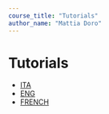 ```yaml
---
course_title: "Tutorials"
author_name: "Mattia Doro"
---
```


# Tutorials

- [ITA](docs/ita/ItaIndex.html)
- [ENG](docs/eng/eng.html)
- [FRENCH]()
